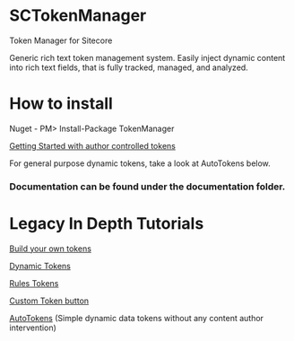 # SCTokenManager
Token Manager for Sitecore


Generic rich text token management system.  Easily inject dynamic content into rich text fields, that is fully tracked, managed, and analyzed.

# How to install
Nuget - PM> Install-Package TokenManager

[Getting Started with author controlled tokens](https://jeffdarchuk.wordpress.com/2016/08/21/getting-started-with-token-manager/)

For general purpose dynamic tokens, take a look at AutoTokens below.
### Documentation can be found under the documentation folder.
# Legacy In Depth Tutorials

[Build your own tokens](https://jeffdarchuk.wordpress.com/2016/08/21/creating-custom-tokens-with-token-manager/)

[Dynamic Tokens](https://jeffdarchuk.wordpress.com/2016/01/11/tokenmanager-dynamic-tokens/)

[Rules Tokens](https://jeffdarchuk.wordpress.com/2015/10/27/tokenmanager-rules-token/)

[Custom Token button](https://jeffdarchuk.com/2016/11/21/token-manager-custom-token-button/)

[AutoTokens](https://jeffdarchuk.com/2016/11/21/token-manager-autotoken/) (Simple dynamic data tokens without any content author intervention)
